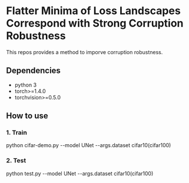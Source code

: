 # Flatter Minima of Loss Landscapes Correspond with Strong Corruption Robustness
  This repos provides a method to imporve corruption robustness.
## Dependencies
  - python 3
  - torch>=1.4.0
  - torchvision>=0.5.0
## How to use
### 1. Train

python cifar-demo.py  --model UNet  --args.dataset cifar10(cifar100)

### 2. Test

python test.py  --model UNet  --args.dataset cifar10(cifar100)
